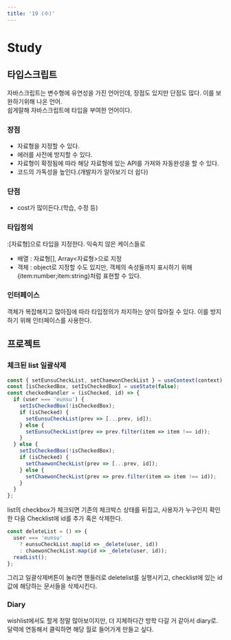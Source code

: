 ```yaml
---
title: '19 (수)'
---
```


# Study

## 타입스크립트

자바스크립트는 변수형에 유연성을 가진 언어인데, 장점도 있지만 단점도 많다. 이를 보완하기위해 나온 언어.  
쉽게말해 자바스크립트에 타입을 부여한 언어이다.

### 장점

- 자료형을 지정할 수 있다.
- 에러를 사전에 방지할 수 있다.
- 자료형이 확정됨에 따라 해당 자료형에 있는 API를 가져와 자동완성을 할 수 있다.
- 코드의 가독성을 높인다.(개발자가 알아보기 더 쉽다)

### 단점

- cost가 많이든다.(학습, 수정 등)

### 타입정의

:[자료형]으로 타입을 지정한다. 익숙치 않은 케이스들로

- 배열 : 자료형[], Array<자료형>으로 지정
- 객체 : object로 지정할 수도 있지만, 객체의 속성들까지 표시하기 위해 {item:number;item:string}처럼 표현할 수 있다.

### 인터페이스

객체가 복잡해지고 많아짐에 따라 타입정의가 차지하는 양이 많아질 수 있다. 이를 방지하기 위해 인터페이스를 사용한다.

## 프로젝트

### 체크된 list 일괄삭제

```js
const { setEunsuCheckList, setChaewonCheckList } = useContext(context);
const [isCheckedBox, setIsCheckedBox] = useState(false);
const checkedHandler = (isChecked, id) => {
  if (user === 'eunsu') {
    setIsCheckedBox(!isCheckedBox);
    if (isChecked) {
      setEunsuCheckList(prev => [...prev, id]);
    } else {
      setEunsuCheckList(prev => prev.filter(item => item !== id));
    }
  } else {
    setIsCheckedBox(!isCheckedBox);
    if (isChecked) {
      setChaewonCheckList(prev => [...prev, id]);
    } else {
      setChaewonCheckList(prev => prev.filter(item => item !== id));
    }
  }
};
```

list의 checkbox가 체크되면 기존의 체크박스 상태를 뒤집고, 사용자가 누구인지 확인한 다음 Checklist에 id를 추가 혹은 삭제한다.

```js
const deleteList = () => {
  user === 'eunsu'
    ? eunsuCheckList.map(id => _delete(user, id))
    : chaewonCheckList.map(id => _delete(user, id));
  readList();
};
```

그리고 일괄삭제버튼이 눌리면 핸들러로 deletelist를 실행시키고, checklist에 있는 id값에 해당하는 문서들을 삭제시킨다.

### Diary

wishlist에서도 할게 정말 많아보이지만, 더 지체하다간 방학 다갈 거 같아서 diary로.  
달력에 연동해서 클릭하면 해당 월로 들어가게 만들고 싶다.
